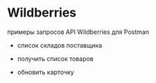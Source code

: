 # Wildberries
примеры запросов API Wildberries для Postman

- список складов поставщика

- получить список товаров

- обновить карточку
